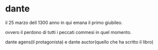 # dante
il 25 marzo dell 1300 anno in qui emana il primo giubileo.

ovvero il perdono di tutti i peccati commesi in quel momento.

dante agens(il protagonista) e dante auctor(quello che ha scritto il libro)

